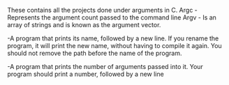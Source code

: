 These contains all the projects done under arguments in C.
Argc - Represents the argument count passed to the command line
Argv - Is an array of strings and is known as the argument vector.

-A program that prints its name, followed by a new line.
If you rename the program, it will print the new name, without having to
compile it again.
You should not remove the path before the name of the program.

-A program that prints the number of arguments passed into it.
Your program should print a number, followed by a new line